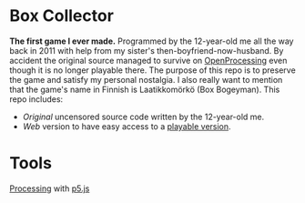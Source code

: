 # Box Collector
**The first game I ever made.** Programmed by the 12-year-old me all the way back in 2011 with help from my sister's then-boyfriend-now-husband. By accident the original source managed to survive on [OpenProcessing](https://www.openprocessing.org/user/15161/) even though it is no longer playable there. The purpose of this repo is to preserve the game and satisfy my personal nostalgia. I also really want to mention that the game's name in Finnish is Laatikkomörkö (Box Bogeyman). This repo includes:
- *Original* uncensored source code written by the 12-year-old me.
- *Web* version to have easy access to a [playable version](http://users.jyu.fi/~anvemaha/box-game/).

# Tools
[Processing](https://processing.org/) with [p5.js](https://p5js.org/)
